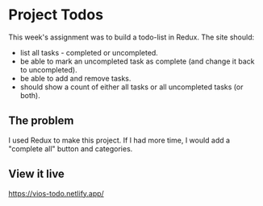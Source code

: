 # Project Todos

This week's assignment was to build a todo-list in Redux. The site should:
- list all tasks - completed or uncompleted.
- be able to mark an uncompleted task as complete (and change it back to uncompleted).
- be able to add and remove tasks.
- should show a count of either all tasks or all uncompleted tasks (or both).

## The problem

I used Redux to make this project.
If I had more time, I would add a "complete all" button and categories.

## View it live

https://vios-todo.netlify.app/